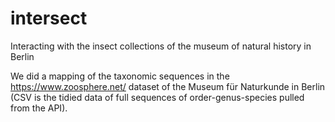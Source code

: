 # intersect
Interacting with the insect collections of the museum of natural history in Berlin

We did a mapping of the taxonomic sequences in the https://www.zoosphere.net/ dataset of the Museum für Naturkunde in Berlin (CSV is the tidied data of full sequences of order-genus-species pulled from the API). 
